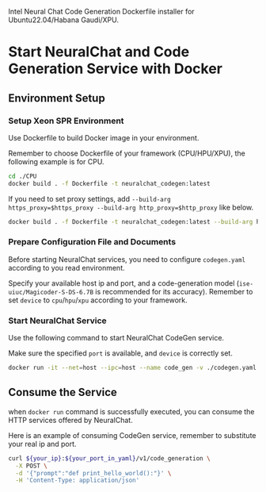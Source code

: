 Intel Neural Chat Code Generation Dockerfile installer for Ubuntu22.04/Habana Gaudi/XPU.

# Start NeuralChat and Code Generation Service with Docker

## Environment Setup

### Setup Xeon SPR Environment
Use Dockerfile to build Docker image in your environment.

Remember to choose Dockerfile of your framework (CPU/HPU/XPU), the following example is for CPU.
```bash
cd ./CPU
docker build . -f Dockerfile -t neuralchat_codegen:latest
```
If you need to set proxy settings, add `--build-arg https_proxy=$https_proxy --build-arg http_proxy=$http_proxy` like below.
```bash
docker build . -f Dockerfile -t neuralchat_codegen:latest --build-arg https_proxy=$https_proxy --build-arg http_proxy=$http_proxy
```  

### Prepare Configuration File and Documents
Before starting NeuralChat services, you need to configure `codegen.yaml` according to you read environment.


Specify your available host ip and port, and a code-generation model (`ise-uiuc/Magicoder-S-DS-6.7B` is recommended for its accuracy). Remember to set `device` to `cpu`/`hpu`/`xpu` according to your framework.


### Start NeuralChat Service
Use the following command to start NeuralChat CodeGen service.

Make sure the specified `port` is available, and `device` is correctly set.
```bash
docker run -it --net=host --ipc=host --name code_gen -v ./codegen.yaml:/codegen.yaml neuralchat_codegen:latest
```


## Consume the Service
when `docker run` command is successfully executed, you can consume the HTTP services offered by NeuralChat.

Here is an example of consuming CodeGen service, remember to substitute your real ip and port.
```bash
curl ${your_ip}:${your_port_in_yaml}/v1/code_generation \
  -X POST \
  -d '{"prompt":"def print_hello_world():"}' \
  -H 'Content-Type: application/json'
```
